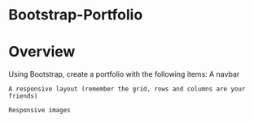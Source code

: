 # Bootstrap-Portfolio
# Overview
Using Bootstrap, create a portfolio with the following items:
    A navbar    

    A responsive layout (remember the grid, rows and columns are your friends)
    
    Responsive images